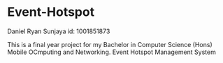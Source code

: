 # Event-Hotspot
Daniel Ryan Sunjaya
id: 1001851873

This is a final year project for my Bachelor in Computer Science (Hons) Mobile OCmputing and Networking. 
Event Hotspot Management System 
